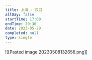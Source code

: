 ```yaml
---
title: 上海 - 汉口
allDay: false
startTime: 17:00
endTime: 20:30
date: 2023-05-29
completed: null
type: single
---
```


![[Pasted image 20230508132656.png]]